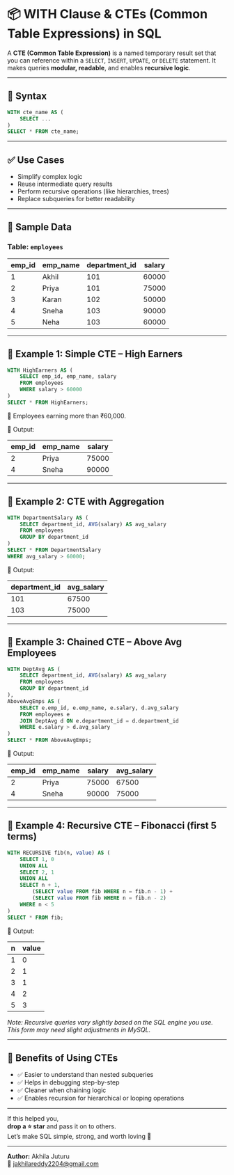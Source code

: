 # 📦 WITH Clause & CTEs (Common Table Expressions) in SQL

A **CTE (Common Table Expression)** is a named temporary result set that you can reference within a `SELECT`, `INSERT`, `UPDATE`, or `DELETE` statement. It makes queries **modular, readable**, and enables **recursive logic**.

---

## 🧠 Syntax

```sql
WITH cte_name AS (
    SELECT ...
)
SELECT * FROM cte_name;
```

---

## ✅ Use Cases

- Simplify complex logic
- Reuse intermediate query results
- Perform recursive operations (like hierarchies, trees)
- Replace subqueries for better readability

---

## 🧱 Sample Data

### Table: `employees`

| emp_id | emp_name | department_id | salary |
|--------|----------|---------------|--------|
| 1      | Akhil    | 101           | 60000  |
| 2      | Priya    | 101           | 75000  |
| 3      | Karan    | 102           | 50000  |
| 4      | Sneha    | 103           | 90000  |
| 5      | Neha     | 103           | 60000  |

---

## 🔹 Example 1: Simple CTE – High Earners

```sql
WITH HighEarners AS (
    SELECT emp_id, emp_name, salary
    FROM employees
    WHERE salary > 60000
)
SELECT * FROM HighEarners;
```

📌 Employees earning more than ₹60,000.

🧾 Output:

| emp_id | emp_name | salary |
|--------|----------|--------|
| 2      | Priya    | 75000  |
| 4      | Sneha    | 90000  |

---

## 🔹 Example 2: CTE with Aggregation

```sql
WITH DepartmentSalary AS (
    SELECT department_id, AVG(salary) AS avg_salary
    FROM employees
    GROUP BY department_id
)
SELECT * FROM DepartmentSalary
WHERE avg_salary > 60000;
```

🧾 Output:

| department_id | avg_salary |
|---------------|------------|
| 101           | 67500      |
| 103           | 75000      |

---

## 🔹 Example 3: Chained CTE – Above Avg Employees

```sql
WITH DeptAvg AS (
    SELECT department_id, AVG(salary) AS avg_salary
    FROM employees
    GROUP BY department_id
),
AboveAvgEmps AS (
    SELECT e.emp_id, e.emp_name, e.salary, d.avg_salary
    FROM employees e
    JOIN DeptAvg d ON e.department_id = d.department_id
    WHERE e.salary > d.avg_salary
)
SELECT * FROM AboveAvgEmps;
```

🧾 Output:

| emp_id | emp_name | salary | avg_salary |
|--------|----------|--------|------------|
| 2      | Priya    | 75000  | 67500      |
| 4      | Sneha    | 90000  | 75000      |

---

## 🔁 Example 4: Recursive CTE – Fibonacci (first 5 terms)

```sql
WITH RECURSIVE fib(n, value) AS (
    SELECT 1, 0
    UNION ALL
    SELECT 2, 1
    UNION ALL
    SELECT n + 1,
        (SELECT value FROM fib WHERE n = fib.n - 1) + 
        (SELECT value FROM fib WHERE n = fib.n - 2)
    WHERE n < 5
)
SELECT * FROM fib;
```

🧾 Output:

| n | value |
|---|-------|
| 1 | 0     |
| 2 | 1     |
| 3 | 1     |
| 4 | 2     |
| 5 | 3     |

*Note: Recursive queries vary slightly based on the SQL engine you use. This form may need slight adjustments in MySQL.*

---

## 💎 Benefits of Using CTEs

- ✅ Easier to understand than nested subqueries
- ✅ Helps in debugging step-by-step
- ✅ Cleaner when chaining logic
- ✅ Enables recursion for hierarchical or looping operations

---

If this helped you,  
**drop a ⭐ star** and pass it on to others.  
Let’s make SQL simple, strong, and worth loving 💙

---

**Author:** Akhila Juturu  
📩 jakhilareddy2204@gmail.com
